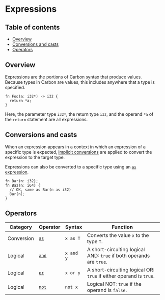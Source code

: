 # Expressions

<!--
Part of the Carbon Language project, under the Apache License v2.0 with LLVM
Exceptions. See /LICENSE for license information.
SPDX-License-Identifier: Apache-2.0 WITH LLVM-exception
-->

<!-- toc -->

## Table of contents

-   [Overview](#overview)
-   [Conversions and casts](#conversions-and-casts)
-   [Operators](#operators)

<!-- tocstop -->

## Overview

Expressions are the portions of Carbon syntax that produce values. Because types
in Carbon are values, this includes anywhere that a type is specified.

```
fn Foo(a: i32*) -> i32 {
  return *a;
}
```

Here, the parameter type `i32*`, the return type `i32`, and the operand `*a` of
the `return` statement are all expressions.

## Conversions and casts

When an expression appears in a context in which an expression of a specific
type is expected, [implicit conversions](implicit_conversions.md) are applied to
convert the expression to the target type.

Expressions can also be converted to a specific type using an
[`as` expression](as_expressions.md).

```
fn Bar(n: i32);
fn Baz(n: i64) {
  // OK, same as Bar(n as i32)
  Bar(n);
}
```

## Operators

| Category   | Operator                      | Syntax    | Function                                                            |
| ---------- | ----------------------------- | --------- | ------------------------------------------------------------------- |
| Conversion | [`as`](as_expressions.md)     | `x as T`  | Converts the value `x` to the type `T`.                             |
| Logical    | [`and`](logical_operators.md) | `x and y` | A short-circuiting logical AND: `true` if both operands are `true`. |
| Logical    | [`or`](logical_operators.md)  | `x or y`  | A short-circuiting logical OR: `true` if either operand is `true`.  |
| Logical    | [`not`](logical_operators.md) | `not x`   | Logical NOT: `true` if the operand is `false`.                      |

